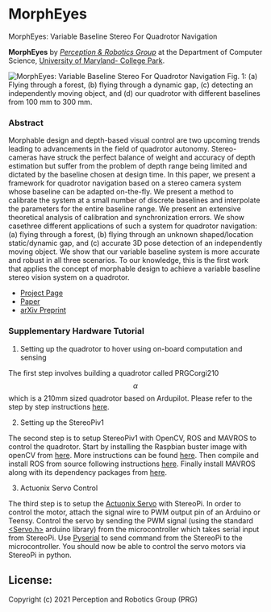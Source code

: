 # MorphEyes
MorphEyes: Variable Baseline Stereo For Quadrotor Navigation


**MorphEyes** by <a href="http://prg.cs.umd.edu"><i>Perception & Robotics Group</i></a> at the Department of Computer Science, <a href="https://umd.edu/">University of Maryland- College Park</a>.

![MorphEyes: Variable Baseline Stereo For Quadrotor Navigation](http://prg.cs.umd.edu/research/MorphEyes_files/Banner.png)
Fig. 1: (a) Flying through a forest, (b) flying through a dynamic gap, (c) detecting an independently moving object, and (d) our quadrotor with different baselines from 100 mm to 300 mm.

### Abstract

Morphable design and depth-based visual control are two upcoming trends leading to advancements in the field of quadrotor autonomy. Stereo-cameras have struck the perfect balance of weight and accuracy of depth estimation but suffer from the problem of depth range being limited and dictated by the baseline chosen at design time. In this paper, we present a framework for quadrotor navigation based on a stereo camera system whose baseline can be adapted on-the-fly. We present a method to calibrate the system at a small number of discrete baselines and interpolate the parameters for the entire baseline range. We present an extensive theoretical analysis of calibration and synchronization errors. We show casethree different applications of such a system for quadrotor navigation: (a) flying through a forest, (b) flying through an unknown shaped/location static/dynamic gap, and (c) accurate 3D pose detection of an independently moving object. We show that our variable baseline system is more accurate and robust in all three scenarios. To our knowledge, this is the first work that applies the concept of morphable design to achieve a variable baseline stereo vision system on a quadrotor.

- [Project Page](https://prg.cs.umd.edu/MorphEyes)
- [Paper](https://prg.cs.umd.edu/research/MorphEyes_files/MorphEyes.pdf)
- [arXiv Preprint](https://arxiv.org/abs/2011.03077)


### Supplementary Hardware Tutorial

1. Setting up the quadrotor to hover using on-board computation and sensing 

The first step involves building a quadrotor called PRGCorgi210$$\alpha$$ which is a 210mm sized quadrotor based on Ardupilot. Please refer to the step by step instructions [here](https://github.com/prgumd/PRGFlyt/wiki/PRGCorgi). 

2. Setting up the StereoPiv1

The second step is to setup StereoPiv1 with OpenCV, ROS and MAVROS to control the quadrotor. Start by installing the Raspbian buster image with openCV from [here](https://drive.google.com/file/d/1xlkvZMl9gJGm4Gy1oVlGknHywDnvy5gS/view?usp=sharing). More instructions can be found [here](https://wiki.stereopi.com/index.php?title=Main_Page). Then compile and install ROS from source following instructions [here](http://wiki.ros.org/ROSberryPi/Installing%20ROS%20Melodic%20on%20the%20Raspberry%20Pi). Finally install MAVROS along with its dependency packages from [here](https://github.com/mavlink/mavros).

3. Actuonix Servo Control

The third step is to setup the [Actuonix Servo](https://www.actuonix.com/L12-R-Linear-Servo-For-Radio-Control-p/l12-r.htm) with StereoPi. In order to control the motor, attach the signal wire to PWM output pin of an Arduino or Teensy. Control the servo by sending the PWM signal (using the standard [<Servo.h>](https://www.arduino.cc/reference/en/libraries/servo/write/) arduino library) from the microcontroller which takes serial input from StereoPi. Use [Pyserial](https://pyserial.readthedocs.io/en/latest/shortintro.html) to send command from the StereoPi to the microcontroller. You should now be able to control the servo motors via StereoPi in python.


## License:
Copyright (c) 2021 Perception and Robotics Group (PRG)
